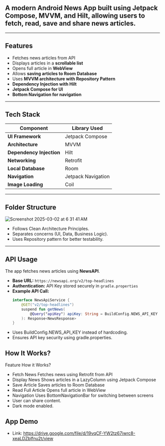 ## A modern **Android News App** built using **Jetpack Compose, MVVM, and Hilt**, allowing users to fetch, read, save and share news articles.

---

## Features
* Fetches news articles from API  
* Displays articles in a **scrollable list**  
* Opens full article in **WebView**  
* Allows **saving articles to Room Database**  
* Uses **MVVM architecture with Repository Pattern**  
* **Dependency Injection with Hilt**  
* **Jetpack Compose for UI**  
* **Bottom Navigation for navigation**  

---

## Tech Stack
| Component            | Library Used |
|----------------------|-------------|
| **UI Framework**    | Jetpack Compose  |
| **Architecture**    | MVVM  |
| **Dependency Injection** | Hilt  |
| **Networking**      | Retrofit  |
| **Local Database**  | Room  |
| **Navigation**      | Jetpack Navigation  |
| **Image Loading**   | Coil  |

---

## Folder Structure

![Screenshot 2025-03-02 at 6 31 41 AM](https://github.com/user-attachments/assets/6a89e5ef-1e22-4da5-a192-5cf2e58da031)


* Follows Clean Architecture Principles.  
* Separates concerns (UI, Data, Business Logic).  
* Uses Repository pattern for better testability. 

---

## API Usage
The app fetches news articles using **NewsAPI**.

- **Base URL:** `https://newsapi.org/v2/top-headlines`
- **Authentication:** API Key stored securely in `gradle.properties`
- **Example API Call:**
  ```kotlin
  interface NewsApiService {
      @GET("v2/top-headlines")
      suspend fun getNews(
          @Query("apiKey") apiKey: String = BuildConfig.NEWS_API_KEY
      ): Response<NewsResponse>
  }

* Uses BuildConfig.NEWS_API_KEY instead of hardcoding.
*  Ensures API key security using gradle.properties.

## How It Works?
Feature	How it Works?
* Fetch News	Fetches news using Retrofit from API
* Display News	Shows articles in a LazyColumn using Jetpack Compose
* Save Article	Saves articles to Room Database
* Read Full Article	Opens full article in WebView
* Navigation Uses BottomNavigationBar for switching between screens
* User can share content.
* Dark mode enabled.

## App Demo
* Link: https://drive.google.com/file/d/19vqCF-YW2tz67iwrc8-xeaLDZblfnu2t/view
